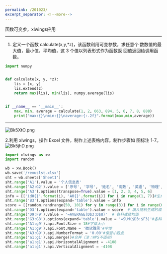 ```yaml
---
permalink: /201023/
excerpt_separator: <!--more-->
---
```

函数可变参，xlwings应用
<!--more-->


---


1. 定义一个函数 calculate(x,y,*z)，该函数利用可变参数，求任意个 数数值的最大值，最小值，平均值，这 3 个值以列表形式作为函数返 回值返回给调用函数。
```python
import numpy


def calculate(x, y, *z):
    lis = [x, y]
    lis.extend(z)
    return max(lis), min(lis), numpy.average(lis)


if __name__ == '__main__':
    max, min, average = calculate(1, 2, 663, 894, 5, 6, 7, 8, 888)
    print("max:{}\nmin:{}\naverage:{:.2f}".format(max,min,average))
```


---


![Bk5XtO.png](https://s1.ax1x.com/2020/10/23/Bk5XtO.png)

2.利用 xlwings，操作 Excel 文件，制作上述表格内容。制作步骤如 图标注 1-7。
![Bk5jhD.png](https://s1.ax1x.com/2020/10/23/Bk5jhD.png)

```python
import xlwings as xw
import random

wb = xw.Book()
wb.save('/rexuslst.xlsx')
sht = wb.sheets['Sheet1']
sht.range('A1').value = '个人信息表'
sht.range('A2:G2').value = ['序号', '学号', '姓名', '高数', '英语', '物理', '总成绩']
sht.range('A3').options(transpose=True).value = [1, 2, 3, 4, 5, 6]
info = [['id0{}'.format(i), 'A0{}'.format(i)] for i in range(1, 7)]#生成学生信息
sht.range('B3').options(expand='table').value = info
score = [[random.randrange(50, 101) for y in range(3)] for i in range(6)]
sht.range('D3').options(expand='table').value = score  # 填入随机生成的成绩
sht.range('D9:F9').value = '=AVERAGE(D$3:D$8)'  # 各科成绩均值
sht.range('G3:G8').options(expand='table').value = '=SUM($D3:$F3)'#各科成绩求和
sht.range('A1:g9').api.Font.Size = 18#字体大小
sht.range('A1:g9').api.Font.Name = '微软雅黑'#字体
sht.range('A3:G9').api.NumberFormat = '0.00'#保留小数点
sht.range('a1:g1').api.merge()#合并（注：WPS不适用）
sht.range('a1:g1').api.HorizontalAlignment = -4108
sht.range('a1:g1').api.VerticalAlignment = -4108
```
